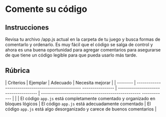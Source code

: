 # Comente su código

## Instrucciones

Revisa tu archivo /app.js actual en la carpeta de tu juego y busca formas de comentarlo y ordenarlo. Es muy fácil que el código se salga de control y ahora es una buena oportunidad para agregar comentarios para asegurarse de que tiene un código legible para que pueda usarlo más tarde.

## Rúbrica

| Criterios | Ejemplar | Adecuado | Necesita mejorar |
| -------- | -------------------------------------------------- ---------------- | ------------------------------------- | -------------------------------------------------- ------------ |
| | El código `app.js` está completamente comentado y organizado en bloques lógicos | El código `app.js` está adecuadamente comentado | El código `app.js` está algo desorganizado y carece de buenos comentarios |